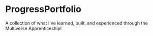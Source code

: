# ProgressPortfolio
A collection of what I've learned, built, and experienced through the Multiverse Apprenticeship!
